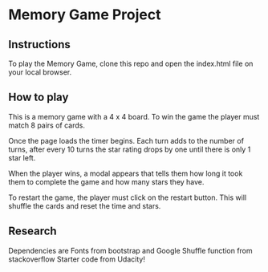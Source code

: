 # Memory Game Project

## Instructions

To play the Memory Game, clone this repo and open the index.html file on your local browser.

## How to play
This is a memory game with a 4 x 4 board. To win the game the player must match 8 pairs of cards. 

Once the page loads the timer begins. Each turn adds to the number of turns, after every 10 turns the star rating drops by one until there is only 1 star left.

When the player wins, a modal appears that tells them how long it took them to complete the game and how many stars they have.

To restart the game, the player must click on the restart button. This will shuffle the cards and reset the time and stars.

## Research
Dependencies are 
Fonts from bootstrap and Google
Shuffle function from stackoverflow
Starter code from Udacity!
